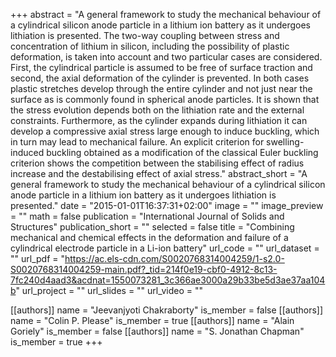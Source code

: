 +++
abstract = "A general framework to study the mechanical behaviour of a cylindrical silicon anode particle in a lithium ion battery as it undergoes lithiation is presented. The two-way coupling between stress and concentration of lithium in silicon, including the possibility of plastic deformation, is taken into account and two particular cases are considered. First, the cylindrical particle is assumed to be free of surface traction and second, the axial deformation of the cylinder is prevented. In both cases plastic stretches develop through the entire cylinder and not just near the surface as is commonly found in spherical anode particles. It is shown that the stress evolution depends both on the lithiation rate and the external constraints. Furthermore, as the cylinder expands during lithiation it can develop a compressive axial stress large enough to induce buckling, which in turn may lead to mechanical failure. An explicit criterion for swelling-induced buckling obtained as a modification of the classical Euler buckling criterion shows the competition between the stabilising effect of radius increase and the destabilising effect of axial stress."
abstract_short = "A general framework to study the mechanical behaviour of a cylindrical silicon anode particle in a lithium ion battery as it undergoes lithiation is presented."
date = "2015-01-01T16:37:31+02:00"
image = ""
image_preview = ""
math = false
publication = "International Journal of Solids and Structures"
publication_short = ""
selected = false
title = "Combining mechanical and chemical effects in the deformation and failure of a cylindrical electrode particle in a Li-ion battery"
url_code = ""
url_dataset = ""
url_pdf = "https://ac.els-cdn.com/S0020768314004259/1-s2.0-S0020768314004259-main.pdf?_tid=214f0e19-cbf0-4912-8c13-7fc240d4aad3&acdnat=1550073281_3c366ae3000a29b33be5d3ae37aa104b"
url_project = ""
url_slides = ""
url_video = ""

[[authors]]
    name = "Jeevanjyoti Chakraborty"
    is_member = false
[[authors]]
    name = "Colin P. Please"
    is_member = true
[[authors]]
    name = "Alain Goriely"
    is_member = false
[[authors]]
    name = "S. Jonathan Chapman"
    is_member = true
+++

